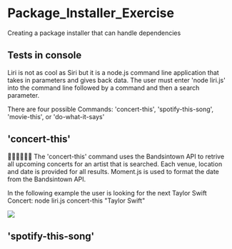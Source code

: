 # Package_Installer_Exercise
Creating a package installer that can handle dependencies


## Tests in console

Liri is not as cool as Siri but it is a node.js command line application that takes in parameters and gives back data. The user must enter 'node liri.js' into the command line followed by a command and then a search parameter.  

There are four possible Commands: 'concert-this', 'spotify-this-song', 'movie-this', or 'do-what-it-says'

## 'concert-this'

🎤👨‍🎤👩‍🎤🎸 The 'concert-this' command uses the Bandsintown API to retrive all upcoming concerts for an artist that is searched.  Each venue, location and date is provided for all results.  Moment.js is used to format the date from the Bandsintown API.  

In the following example the user is looking for the next Taylor Swift Concert:
node liri.js concert-this "Taylor Swift"

<img src="./concert-this.GIF">

## 'spotify-this-song'